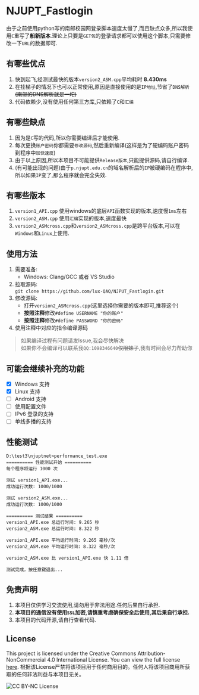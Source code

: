 # NJUPT_Fastlogin 

由于之前使用python写的南邮校园网登录脚本速度太慢了,而且缺点众多,所以我使用`C`重写了**船新版本**.理论上只要是`GET包`的登录请求都可以使用这个脚本,只需要修改一下`URL`的数据即可.

## 有哪些优点
1. 快到起飞,经测试最快的版本`version2_ASM.cpp`平均耗时 **8.430ms** 
2. 在挂梯子的情况下也可以正常使用,原因是直接使用的是`IP地址`,节省了`DNS解析`~~(南邮的DNS解析就是一坨)~~
3. 代码依赖少,没有使用任何第三方库,只依赖了`C`和`汇编`

## 有哪些缺点
1. 因为是`C`写的代码,所以你需要编译后才能使用.
2. 每次更换`账户密码`你都需要`修改源码`,然后重新编译(这样是为了硬编码账户密码到程序中`加快速度`)
3. 由于以上原因,所以本项目不可能提供`Release版本`,只能提供源码,请自行编译.
4. (有可能出现的问题)由于`p.njupt.edu.cn`的域名解析后的`IP`被硬编码在程序中,所以如果`IP`变了,那么程序就会完全失效.

## 有哪些版本
1. `version1_API.cpp` 使用windows的底层`API`函数实现的版本,速度慢`1ms`左右
2. `version2_ASM.cpp` 使用`汇编`实现的版本,速度最快
3. `version2_ASMcross.cpp`和`version2_ASMcross.cpp`是跨平台版本,可以在`Windows`和`Linux`上使用.

## 使用方法
1. 需要准备:
    - Windows: Clang/GCC 或者 VS Studio
2. 拉取源码:  
`git clone https://github.com/lux-QAQ/NJPUT_Fastlogin.git`
3. 修改源码:  
    - 打开`version2_ASMcross.cpp`(这里选择你需要的版本即可,推荐这个)
    - **按照注释**修改`#define USERNAME "你的账户"`
    - **按照注释**修改`#define PASSWORD "你的密码"` 
4. 使用注释中对应的指令编译源码

> 如果编译过程有问题请发Issue,我会尽快解决   
> 如果你不会编译可以联系我`QQ:1098346640`~~仅限妹子~~,我有时间会尽力帮助你
## 可能会继续补充的功能
- [x] Windows 支持
- [x] Linux   支持
- [ ] Android 支持
- [ ] 使用配置文件
- [ ] IPv6 登录的支持
- [ ] 单线多播的支持

## 性能测试
``` shell
D:\test3\njuptnet>performance_test.exe                                                                                     
========== 性能测试开始 ==========                                                                                         
每个程序将运行 1000 次

测试 version1_API.exe...
成功运行次数: 1000/1000        

测试 version2_ASM.exe...
成功运行次数: 1000/1000        

========== 测试结果 ==========
version1_API.exe 总运行时间: 9.265 秒
version2_ASM.exe 总运行时间: 8.322 秒

version1_API.exe 平均运行时间: 9.265 毫秒/次
version2_ASM.exe 平均运行时间: 8.322 毫秒/次

version2_ASM.exe 比 version1_API.exe 快 1.11 倍

测试完成，按任意键退出...
```
## 免责声明
1. 本项目仅供学习交流使用,请勿用于非法用途.任何后果自行承担.
2. **本项目的通信没有使用`SSL`加密,请慎重考虑确保安全后使用,其后果自行承担.**
3. 本项目的代码开源,请自行查看代码.

## License

This project is licensed under the Creative Commons Attribution-NonCommercial 4.0 International License. You can view the full license [here](LICENSE).
根据该License严禁将该项目用于任何商用目的。任何人将该项目商用所获取的任何非法利益与本项目无关。

![CC BY-NC License](https://licensebuttons.net/l/by-nc/4.0/88x31.png)
